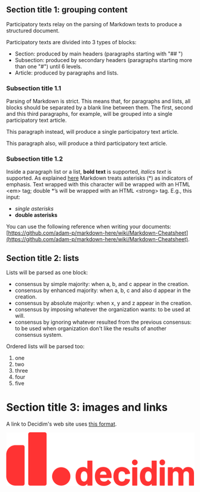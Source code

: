 <!-- markdownlint-disable-file single-h1 strong-style emphasis-style -->

## Section title 1: grouping content

Participatory texts relay on the parsing of Markdown texts to produce a structured document.

Participatory texts are divided into 3 types of blocks:

- Section: produced by main headers (paragraphs starting with "## ")
- Subsection: produced by secondary headers (paragraphs starting more than one "#") until 6 levels.
- Article: produced by paragraphs and lists.

### Subsection title 1.1

Parsing of Markdown is strict.
This means that, for paragraphs and lists, all blocks should be separated by a blank line between them.
The first, second and this third paragraphs, for example, will be grouped into a single participatory text article.

This paragraph instead, will produce a single participatory text article.

This paragraph also, will produce a third participatory text article.

### Subsection title 1.2

Inside a paragraph list or a list, **bold text** is supported, *italics text* is supported.
As explained [here](https://daringfireball.net/projects/markdown/syntax#em) Markdown treats asterisks (\*) as indicators of emphasis. Text wrapped with this character will be wrapped with an HTML \<em> tag; double \*’s will be wrapped with an HTML \<strong> tag. E.g., this input:

- *single asterisks*
- **double asterisks**

You can use the following reference when writing your documents: [https://github.com/adam-p/markdown-here/wiki/Markdown-Cheatsheet](https://github.com/adam-p/markdown-here/wiki/Markdown-Cheatsheet).

## Section title 2: lists

Lists will be parsed as one block:

- consensus by simple majority: when a, b, and c appear in the creation.
- consensus by enhanced majority: when a, b, c and also d appear in the creation.
- consensus by absolute majority: when x, y and z appear in the creation.
- consensus by imposing whatever the organization wants: to be used at will.
- consensus by ignoring whatever resulted from the previous consensus: to be used when organization don't like the results of another consensus system.

Ordered lists will be parsed too:

1. one
1. two
1. three
1. four
1. five

# Section title 3: images and links

A link to Decidim's web site uses [this format](https://decidim.org).

![Important image for Decidim](https://raw.githubusercontent.com/decidim/decidim/develop/logo.svg)
